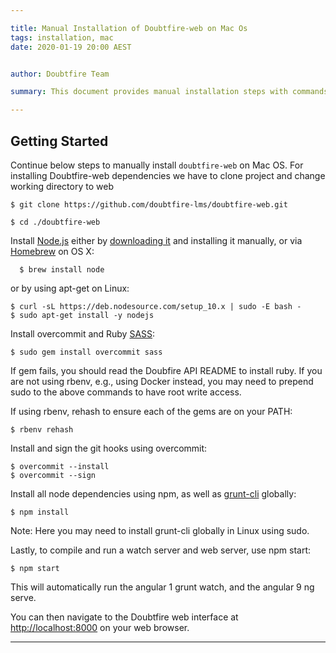 ```yaml
---

title: Manual Installation of Doubtfire-web on Mac Os
tags: installation, mac
date: 2020-01-19 20:00 AEST


author: Doubtfire Team

summary: This document provides manual installation steps with commands for Doubtfire.web on Mac OS 

---
```


## Getting Started
Continue below steps to manually install `doubtfire-web` on Mac OS.
For installing Doubtfire-web dependencies we have to clone project and change working directory to web

```
$ git clone https://github.com/doubtfire-lms/doubtfire-web.git

$ cd ./doubtfire-web
```

Install [Node.js](https://nodejs.org/en/) either by [downloading it](https://nodejs.org/download/) and installing it manually, or via [Homebrew](https://brew.sh/) on OS X:

```
  $ brew install node
```
or by using apt-get on Linux:

```
$ curl -sL https://deb.nodesource.com/setup_10.x | sudo -E bash -
$ sudo apt-get install -y nodejs
```

Install overcommit and Ruby [SASS](https://sass-lang.com/):

```
$ sudo gem install overcommit sass
```

If gem fails, you should read the Doubfire API README to install ruby. If you are not using rbenv, e.g., using Docker instead, you may need to prepend sudo to the above commands to have root write access.

If using rbenv, rehash to ensure each of the gems are on your PATH:

```
$ rbenv rehash
```

Install and sign the git hooks using overcommit:

```
$ overcommit --install
$ overcommit --sign
```

Install all node dependencies using npm, as well as [grunt-cli](https://gruntjs.com/using-the-cli) globally:

```
$ npm install
```

Note: Here you may need to install grunt-cli globally in Linux using sudo.

Lastly, to compile and run a watch server and web server, use npm start:

```
$ npm start
```

This will automatically run the angular 1 grunt watch, and the angular 9 ng serve.

You can then navigate to the Doubtfire web interface at [http://localhost:8000](http://localhost:8000/) on your web browser.

---
